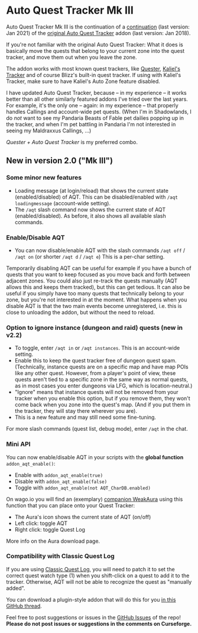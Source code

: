 # Auto Quest Tracker Mk III

Auto Quest Tracker Mk III is the continuation of a [continuation](https://github.com/gamer-angel05/AutoQuestTracker) (last version: Jan 2021) of the [original Auto Quest Tracker](https://www.curseforge.com/wow/addons/auto-quest-tracker) addon (last version: Jan 2018).

If you're not familiar with the original Auto Quest Tracker: What it does is basically move the quests that belong to your current zone into the quest tracker, and move them out when you leave the zone.

The addon works with most known quest trackers, like [Quester](https://www.curseforge.com/wow/addons/quester), [Kaliel's Tracker](https://www.curseforge.com/wow/addons/kaliels-tracker) and of course Blizz's built-in quest tracker. If using with Kaliel's Tracker, make sure to have Kaliel's Auto Zone feature disabled.

I have updated Auto Quest Tracker, because – in my experience – it works better than all other similarly featured addons I've tried over the last years. For example, it's the only one – again: in my experience – that properly handles Callings and account-wide pet quests. (When I'm in Shadowlands, I do _not_ want to see my Pandaria Beasts of Fable pet dailies popping up in the tracker, and when I'm pet battling in Pandaria I'm not interested in seeing my Maldraxxus Callings, …)

_Quester + Auto Quest Tracker_ is my preferred combo.


## New in version 2.0 ("Mk III")

### Some minor new features

- Loading message (at login/reload) that shows the current state (enabled/disabled) of AQT. This can be disabled/enabled with `/aqt loadingmessage` (account-wide setting).
- The `/aqt` slash command now shows the current state of AQT (enabled/disabled). As before, it also shows all available slash commands.

### Enable/Disable AQT

- You can now disable/enable AQT with the slash commands `/aqt off` / `/aqt on` (or shorter `/aqt d` / `/aqt e`) This is a per-char setting.

Temporarily disabling AQT can be useful for example if you have a bunch of quests that you want to keep focused as you move back and forth between adjacent zones. You could also just re-track the quests manually (AQT allows this and keeps them tracked), but this can get tedious. 
It can also be useful if you simply have too many quests that technically belong to your zone, but you're not interested in at the moment.
What happens when you disable AQT is that the two main events become unregistered, i.e. this is close to unloading the addon, but without the need to reload.

### Option to ignore instance (dungeon and raid) quests (new in v2.2)

- To toggle, enter `/aqt in` or `/aqt instances`. This is an account-wide setting.
- Enable this to keep the quest tracker free of dungeon quest spam. (Technically, instance quests are on a specific map and have map POIs like any other quest. However, from a player's point of view, these quests aren't tied to a specific zone in the same way as normal quests, as in most cases you enter dungeons via LFG, which is location-neutral.)
- "Ignore" means that instance quests will not be removed from your tracker when you enable this option, but if you remove them, they won't come back when you zone into the quest's map. (And if you put them in the tracker, they will stay there wherever you are).
- This is a new feature and may still need some fine-tuning.

For more slash commands (quest list, debug mode), enter `/aqt` in the chat.

### Mini API

You can now enable/disable AQT in your scripts with the __global function__ `addon_aqt_enable()`:

- Enable with `addon_aqt_enable(true)`
- Disable with `addon_aqt_enable(false)`
- Toggle with `addon_aqt_enable(not AQT_CharDB.enabled)`

On wago.io you will find an (exemplary) [companion WeakAura](https://wago.io/3sHwNATna) using this function that you can place onto your Quest Tracker:

- The Aura's icon shows the current state of AQT (on/off)
- Left click: toggle AQT
- Right click: toggle Quest Log

More info on the Aura download page.

### Compatibility with Classic Quest Log

If you are using [Classic Quest Log](https://www.curseforge.com/wow/addons/classic-quest-log), you will need to patch it to set the correct quest watch type (1) when you shift-click on a quest to add it to the tracker. Otherwise, AQT will not be able to recognize the quest as "manually added".

You can download a plugin-style addon that will do this for you [in this GitHub thread](https://github.com/tflo/Auto-Quest-Tracker-MkIII/issues/2).  


Feel free to post suggestions or issues in the [GitHub Issues](https://github.com/tflo/Auto-Quest-Tracker-MkIII/issues) of the repo!
__Please do not post issues or suggestions in the comments on Curseforge.__



